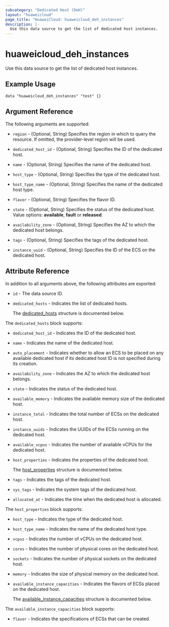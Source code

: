 ```yaml
---
subcategory: "Dedicated Host (DeH)"
layout: "huaweicloud"
page_title: "HuaweiCloud: huaweicloud_deh_instances"
description: |-
  Use this data source to get the list of dedicated host instances.
---
```


# huaweicloud_deh_instances

Use this data source to get the list of dedicated host instances.

## Example Usage

```hcl
data "huaweicloud_deh_instances" "test" {}
```

## Argument Reference

The following arguments are supported:

* `region` - (Optional, String) Specifies the region in which to query the resource.
  If omitted, the provider-level region will be used.

* `dedicated_host_id` - (Optional, String) Specifies the ID of the dedicated host.

* `name` - (Optional, String) Specifies the name of the dedicated host.

* `host_type` - (Optional, String) Specifies the type of the dedicated host.

* `host_type_name` - (Optional, String) Specifies the name of the dedicated host type.

* `flavor` - (Optional, String) Specifies the flavor ID.

* `state` - (Optional, String) Specifies the status of the dedicated host.
  Value options: **available**, **fault** or **released**.

* `availability_zone` - (Optional, String) Specifies the AZ to which the dedicated host belongs.

* `tags` - (Optional, String) Specifies the tags of the dedicated host.

* `instance_uuid` - (Optional, String) Specifies the ID of the ECS on the dedicated host.

## Attribute Reference

In addition to all arguments above, the following attributes are exported:

* `id` - The data source ID.

* `dedicated_hosts` - Indicates the list of dedicated hosts.

  The [dedicated_hosts](#dedicated_hosts_struct) structure is documented below.

<a name="dedicated_hosts_struct"></a>
The `dedicated_hosts` block supports:

* `dedicated_host_id` - Indicates the ID of the dedicated host.

* `name` - Indicates the name of the dedicated host.

* `auto_placement` - Indicates whether to allow an ECS to be placed on any available dedicated host
  if its dedicated host ID is not specified during its creation.

* `availability_zone` - Indicates the AZ to which the dedicated host belongs.

* `state` - Indicates the status of the dedicated host.

* `available_memory` - Indicates the available memory size of the dedicated host.

* `instance_total` - Indicates the total number of ECSs on the dedicated host.

* `instance_uuids` - Indicates the UUIDs of the ECSs running on the dedicated host.

* `available_vcpus` - Indicates the number of available vCPUs for the dedicated host.

* `host_properties` - Indicates the properties of the dedicated host.

  The [host_properties](#dedicated_hosts_host_properties_struct) structure is documented below.

* `tags` - Indicates the tags of the dedicated host.

* `sys_tags` - Indicates the system tags of the dedicated host.

* `allocated_at` - Indicates the time when the dedicated host is allocated.

<a name="dedicated_hosts_host_properties_struct"></a>
The `host_properties` block supports:

* `host_type` - Indicates the type of the dedicated host.

* `host_type_name` - Indicates the name of the dedicated host type.

* `vcpus` - Indicates the number of vCPUs on the dedicated host.

* `cores` - Indicates the number of physical cores on the dedicated host.

* `sockets` - Indicates the number of physical sockets on the dedicated host.

* `memory` - Indicates the size of physical memory on the dedicated host.

* `available_instance_capacities` - Indicates the flavors of ECSs placed on the dedicated host.

  The [available_instance_capacities](#host_properties_available_instance_capacities_struct) structure is documented below.

<a name="host_properties_available_instance_capacities_struct"></a>
The `available_instance_capacities` block supports:

* `flavor` - Indicates the specifications of ECSs that can be created.
